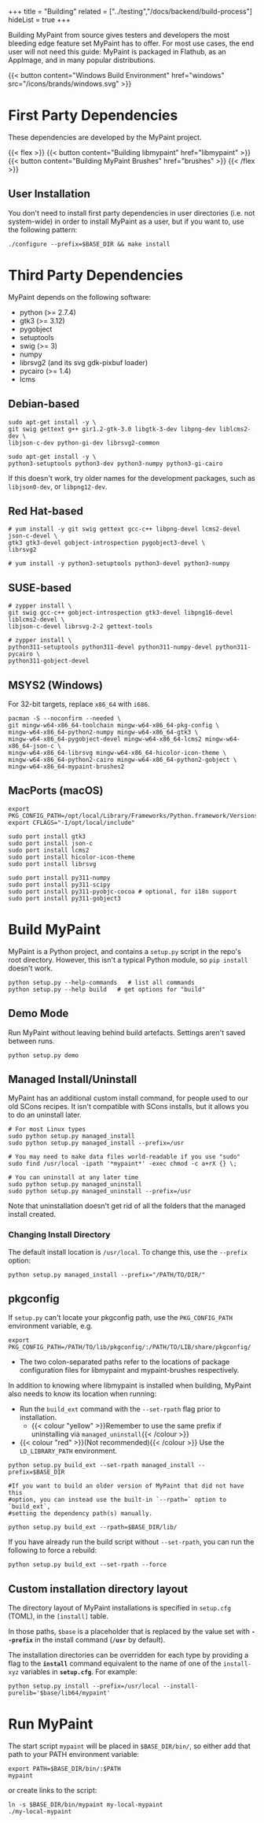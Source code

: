 +++
title = "Building"
related = ["../testing","/docs/backend/build-process"]
hideList = true
+++

Building MyPaint from source gives testers and developers the most bleeding edge
feature set MyPaint has to offer. For most use cases, the end user will not need
this guide: MyPaint is packaged in Flathub, as an AppImage, and in many popular
distributions.<!--more-->

{{< button content="Windows Build Environment" href="windows"
src="/icons/brands/windows.svg" >}}

# First Party Dependencies
These dependencies are developed by the MyPaint project.

{{< flex >}}
    {{< button content="Building libmypaint" href="libmypaint" >}}
    {{< button content="Building MyPaint Brushes" href="brushes" >}}
{{< /flex >}}

## User Installation
You don't need to install first party dependencies in user directories (i.e. not
system-wide) in order to install MyPaint as a user, but if you want to, use the
following pattern:
```console
./configure --prefix=$BASE_DIR && make install
```

# Third Party Dependencies
MyPaint depends on the following software:
- python (>= 2.7.4)
- gtk3 (>= 3.12)
- pygobject
- setuptools
- swig (>= 3)
- numpy
- librsvg2 (and its svg gdk-pixbuf loader)
- pycairo (>= 1.4)
- lcms

## Debian-based
```console
sudo apt-get install -y \
git swig gettext g++ gir1.2-gtk-3.0 libgtk-3-dev libpng-dev liblcms2-dev \
libjson-c-dev python-gi-dev librsvg2-common

sudo apt-get install -y \
python3-setuptools python3-dev python3-numpy python3-gi-cairo
```

If this doesn't work, try older names for the development packages, such
as `libjson0-dev`, or `libpng12-dev`.

## Red Hat-based
```console
# yum install -y git swig gettext gcc-c++ libpng-devel lcms2-devel json-c-devel \
gtk3 gtk3-devel gobject-introspection pygobject3-devel \
librsvg2

# yum install -y python3-setuptools python3-devel python3-numpy
```

## SUSE-based
```console
# zypper install \
git swig gcc-c++ gobject-introspection gtk3-devel libpng16-devel liblcms2-devel \
libjson-c-devel librsvg-2-2 gettext-tools

# zypper install \
python311-setuptools python311-devel python311-numpy-devel python311-pycairo \
python311-gobject-devel
```
## MSYS2 (Windows)
For 32-bit targets, replace ``x86_64`` with ``i686``.
```console
pacman -S --noconfirm --needed \
git mingw-w64-x86_64-toolchain mingw-w64-x86_64-pkg-config \
mingw-w64-x86_64-python2-numpy mingw-w64-x86_64-gtk3 \
mingw-w64-x86_64-pygobject-devel mingw-w64-x86_64-lcms2 mingw-w64-x86_64-json-c \
mingw-w64-x86_64-librsvg mingw-w64-x86_64-hicolor-icon-theme \
mingw-w64-x86_64-python2-cairo mingw-w64-x86_64-python2-gobject \
mingw-w64-x86_64-mypaint-brushes2
```

## MacPorts (macOS)
```console
export PKG_CONFIG_PATH=/opt/local/Library/Frameworks/Python.framework/Versions/3.11/lib/pkgconfig/
export CFLAGS="-I/opt/local/include"

sudo port install gtk3
sudo port install json-c
sudo port install lcms2
sudo port install hicolor-icon-theme
sudo port install librsvg

sudo port install py311-numpy
sudo port install py311-scipy
sudo port install py311-pyobjc-cocoa # optional, for i18n support
sudo port install py311-gobject3
```

# Build MyPaint
MyPaint is a Python project, and contains a `setup.py` script in the repo's root
directory. However, this isn't a typical Python module, so `pip install` doesn't
work.

```console
python setup.py --help-commands   # list all commands
python setup.py --help build   # get options for "build"
```

## Demo Mode
Run MyPaint without leaving behind build artefacts. Settings aren't saved between
runs.
```console
python setup.py demo
```

## Managed Install/Uninstall
MyPaint has an additional custom install command, for people used to our old SCons
recipes. It isn't compatible with SCons installs, but it allows you to do an uninstall
later.

```console
# For most Linux types
sudo python setup.py managed_install
sudo python setup.py managed_install --prefix=/usr

# You may need to make data files world-readable if you use "sudo"
sudo find /usr/local -ipath '*mypaint*' -exec chmod -c a+rX {} \;

# You can uninstall at any later time
sudo python setup.py managed_uninstall
sudo python setup.py managed_uninstall --prefix=/usr
```

Note that uninstallation doesn't get rid of all the folders that the managed install
created.

### Changing Install Directory
The default install location is `/usr/local`. To change this, use the ``--prefix``
option:
```console
python setup.py managed_install --prefix="/PATH/TO/DIR/"
```

## pkgconfig
If ``setup.py`` can't locate your pkgconfig path, use the ``PKG_CONFIG_PATH`` environment
variable, e.g.
```console
export PKG_CONFIG_PATH=/PATH/TO/lib/pkgconfig/:/PATH/TO/LIB/share/pkgconfig/
```
- The two colon-separated paths refer to the locations of package configuration
files for libmypaint and mypaint-brushes respectively.

In addition to knowing where libmypaint is installed when building,
MyPaint also needs to know its location when running:
- Run the ``build_ext`` command with the `--set-rpath` flag prior to installation.
    - {{< colour "yellow" >}}Remember to use the same prefix if uninstalling via
``managed_uninstall``{{< /colour >}}
- {{< colour "red" >}}(Not recommended){{< /colour >}} Use the ``LD_LIBRARY_PATH`` environment.
```console
python setup.py build_ext --set-rpath managed_install --prefix=$BASE_DIR

#If you want to build an older version of MyPaint that did not have this
#option, you can instead use the built-in `--rpath=` option to `build_ext`,
#setting the dependency path(s) manually.

python setup.py build_ext --rpath=$BASE_DIR/lib/
```
If you have already run the build script without `--set-rpath`,
you can run the following to force a rebuild:
```console
python setup.py build_ext --set-rpath --force
```

## Custom installation directory layout
The directory layout of MyPaint installations is specified in ``setup.cfg`` (TOML),
in the ``[install]`` table.

In those paths, ``$base`` is a placeholder that is replaced by the value set with
**`--prefix`** in the install command (**`/usr`** by default).

The installation directories can be overridden for each type by providing a flag
to the **`install`** command equivalent to the name of one of the `install-xyz`
variables in **`setup.cfg`**. For example:

```
python setup.py install --prefix=/usr/local --install-purelib='$base/lib64/mypaint'
```

# Run MyPaint
The start script `mypaint` will be placed in `$BASE_DIR/bin/`, so either add that
path to your PATH environment variable:
```console
export PATH=$BASE_DIR/bin/:$PATH
mypaint
```

or create links to the script:
```console
ln -s $BASE_DIR/bin/mypaint my-local-mypaint
./my-local-mypaint
```
